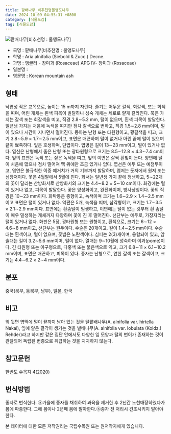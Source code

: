 ```yaml
---
title: 팥배나무_비추천명물앵도나무
date: 2024-10-09 04:55:31 +0800
category: [식물도감]
tag: [식물도감]
---
```




![팥배나무[비추천명 : 물앵도나무]](/fileUpload/plants/basic/Rosaceae/Sorbus/22495/22495_1_th2.JPG)
- 국명 : 팥배나무[비추천명 : 물앵도나무]
- 학명 : Aria alnifolia (Siebold & Zucc.) Decne.
- 과명 : 앵글러 - 장미과 (Rosaceae) APG Ⅳ- 장미과 (Rosaceae)
- 일본명 : 
- 영문명 : Korean mountain ash


## 형태
낙엽성 작은 교목으로, 높이는 15 m까지 자란다. 줄기는 어두운 갈색, 회갈색, 또는 회색을 띠며, 어린 개체는 흰색 피목이 발달하나 성숙 개체는 세로로 얕게 갈라진다. 묵은 가지는 갈색 또는 회갈색을 띠고, 직경 2.8∼5.2 mm, 털이 없으며, 흰색 피목이 발달한다. 일년생 가지는 처음에 녹색을 띠지만 점차 갈색으로 변하고, 직경 1.5∼2.8 mm이며, 털이 있으나 시간이 지나면서 떨어진다. 동아는 난형 또는 타원형이고, 황갈색을 띠고, 크기 3.8∼5.9 × 1.7∼2.5 mm이고, 표면은 매끈하며 털이 없거나 아린 끝에 털이 있으며 끝이 뾰족하다. 잎은 호생하며, 단엽이다. 엽병은 길이 13∼23 mm이고, 털이 있거나 없다. 엽신은 난형에서 좁은 난형 또는 광타원형으로 크기는 8.5∼12.8 × 4.3∼7.4 cm이다. 잎의 표면은 녹색 또는 짙은 녹색을 띠고, 잎의 이면은 살짝 흰빛이 돈다. 양면에 털이 처음에 많으나 점차 떨어져 맥 위에만 조금 있거나 없다. 엽선은 예두 또는 예첨두이고, 엽연은 불규칙한 이중 예거치가 거의 기부까지 발달하며, 엽저는 둔저에서 원저 또는 심장저이다. 꽃은 4월말에서 5월에 핀다. 화서는 일년생 가지 끝에 정생하고, 5∼22개의 꽃이 달리는 산방화서로 산방화서의 크기는 4.4∼8.2 × 5∼10 cm이다. 화경에는 털이 있거나 없고, 피목이 발달한다. 꽃은 양성화이고, 완전화이며, 방사상칭이다. 꽃의 직경은 10∼23 mm이다. 화탁통은 종형이고, 녹색이며 크기는 1.6∼2.9 × 1.4∼2.5 mm이고 표면은 털이 있거나 없다. 악편은 5개, 녹색을 띠며, 삼각형이고, 크기는 1.7∼3.5 × 2.1∼2.9 mm이다. 표면에는 흰솜털이 밀생하고, 이면에는 털이 없는 것부터 흰 솜털이 매우 밀생하는 개체까지 다양하며 꽃이 진 후 떨어진다. 선단부는 예두로, 가장자리는 털이 있거나 없다. 화판은 5장, 광타원형 또는 원형이고, 흰색으로, 크기는 6∼12 × 4.6∼8 mm이고, 선단부는 원두이다. 수술은 20개이고, 길이 1.4∼2.5 mm이다. 수술대는 흰색이고, 털이 없으며, 꽃밥은 노란색이다. 심피는 2(3)개이며, 융합되어 있고, 암술대는 길이 3.2∼5.6 mm이며, 털이 없다. 열매는 9∼10월에 성숙하며 이과(pome)이다. 긴 타원형 또는 아구형으로, 다홍색 또는 붉은색으로 익고, 크기 6.8∼11 × 6.1∼10.2 mm이며, 표면은 매끈하고, 피목이 있다. 종자는 난형으로, 연한 갈색 또는 갈색이고, 크기는 4.4∼6.2 × 2∼4 mm이다.
## 분포
중국(북부, 동북부, 남부), 일본, 한국
## 비고
잎 뒷면 엽맥에 털이 끝까지 남아 있는 것을 털팥배나무(A. alnifolia var. hirtella Nakai), 잎에 얕은 결각이 생기는 것을 벌배나무(A. alnifolia var. lobulata (Koidz.) Rehder)라고 하지만 같은 집단 안에서도 다양한 잎 모양과 털의 변이가 존재하는 것이 관찰되어 독립된 변종으로 취급하는 것을 지지하지 않는다.
## 참고문헌
한반도 수목지 4(2020)
## 번식방법
종자로 번식한다. ⓐ가을에 종자를 채취하여 과육을 제거한 후 2년간 노천매장하였다가 봄에 파종한다. 그해 봄이나 2년째 봄에 발아한다.ⓑ종자 전 처리시 건조시키지 말아야 한다.






본 데이터에 대한 모든 저작권리는 국립수목원 또는 원저작자에게 있습니다.
